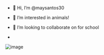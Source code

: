 - 👋 Hi, I’m @maysantos30
- 👀 I’m interested in animals! 
- 💞️ I’m looking to collaborate on for school

-
![image](https://github.com/maysantos30/maysantos30/assets/133024370/7f153aa2-6fc6-42a8-943d-bcf61b41d3c6)

<!---
maysantos30/maysantos30 is a ✨ special ✨ repository because its `README.md` (this file) appears on your GitHub profile.
You can click the Preview link to take a look at your changes.
--->
